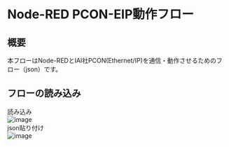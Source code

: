 ﻿# Node-RED PCON-EIP動作フロー

## 概要
本フローはNode-REDとIAI社PCON(Ethernet/IP)を通信・動作させるためのフロー（json）です。

## フローの読み込み
読み込み  
![image](https://github.com/user-attachments/assets/537cf1de-c088-4461-b26c-130d62be1f5e)  
json貼り付け  
![image](https://github.com/user-attachments/assets/3c201d35-364e-4a3a-9406-d8a5f1939841)


